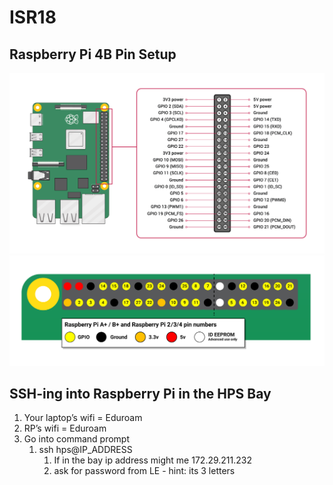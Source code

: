 # ISR18

## Raspberry Pi 4B Pin Setup
![image](https://github.com/VT-HPS/ISR18/blob/cea95439157fb11f8bce3168e55f9beddc98750a/Pictures/Raspberry_Pi_Pins.png)
![image](https://github.com/VT-HPS/ISR18/blob/cea95439157fb11f8bce3168e55f9beddc98750a/Pictures/Raspberry_Pi_Pin_Specs.png)


## SSH-ing into Raspberry Pi in the HPS Bay
1. Your laptop’s wifi  =  Eduroam
2. RP’s wifi  =  Eduroam
3. Go into command prompt
    1. ssh hps@IP_ADDRESS
        1. If in the bay ip address might me 172.29.211.232
        2. ask for password from LE - hint: its 3 letters
